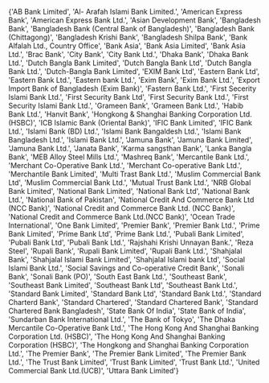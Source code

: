 {'AB Bank Limited',
 'Al- Arafah Islami Bank Limited.',
 'American Express Bank',
 'American Express Bank Ltd.',
 'Asian Development Bank',
 'Bangladesh Bank',
 'Bangladesh Bank (Central Bank of Bangladesh)',
 'Bangladesh Bank (Chittagong)',
 'Bangladesh Krishi Bank',
 'Bangladesh Shilpa Bank',
 'Bank Alfalah Ltd., Country Office',
 'Bank Asia',
 'Bank Asia Limited',
 'Bank Asia Ltd.',
 'Brac Bank',
 'City Bank',
 'City Bank Ltd.',
 'Dhaka Bank',
 'Dhaka Bank Ltd.',
 'Dutch Bangla Bank Limited',
 'Dutch Bangla Bank Ltd',
 'Dutch Bangla Bank Ltd.',
 'Dutch-Bangla Bank Limited',
 'EXIM Bank Ltd',
 'Eastern Bank Ltd',
 'Eastern Bank Ltd.',
 'Eastern bank Ltd.',
 'Exim Bank',
 'Exim Bank Ltd.',
 'Export Import Bank of Bangladesh (Exim Bank)',
 'Fastern Bank Ltd.',
 'First Secerity Islami Bank Ltd.',
 'First Security Bank Ltd',
 'First Security Bank Ltd.',
 'First Security Islami Bank Ltd.',
 'Grameen Bank',
 'Grameen Bank Ltd.',
 'Habib Bank Ltd.',
 'Hanvit Bank',
 'Hongkong & Shanghai Banking Corporation Ltd. (HSBC)',
 'ICB Islamic Bank (Oriental Bank)',
 'IFIC Bank Limited',
 'IFIC Bank Ltd.',
 'Islami Bank (BD) Ltd.',
 'Islami Bank Bangaldesh Ltd.',
 'Islami Bank Bangladesh Ltd.',
 'Islami Bank Ltd.',
 'Jamuna Bank',
 'Jamuna Bank Limited',
 'Jamuna Bank Ltd.',
 'Janata Bank',
 'Karma sangsthan Bank',
 'Lanka Bangla Bank',
 'MEB Alloy Steel Mills Ltd.',
 'Mashreq Bank',
 'Mercantile Bank Ltd.',
 'Merchant Co-Operative Bank Ltd.',
 'Merchant Co-operative Bank Ltd.',
 'Merchantile Bank Limited',
 'Multi Trast Bank Ltd.',
 'Muslim Commercial Bank Ltd',
 'Muslim Commercial Bank Ltd.',
 'Mutual Trust Bank Ltd.',
 'NRB Global Bank Limited',
 'National Bank Limited',
 'National Bank Ltd',
 'National Bank Ltd.',
 'National Bank of Pakistan',
 'National Credit And Commerce Bank Ltd (NCC Bank)',
 'National Credit and Commerce Bank Ltd. (NCC Bank)',
 'National Credit and Commerce Bank Ltd.(NCC Bank)',
 'Ocean Trade International',
 'One Bank Limited',
 'Premier Bank',
 'Premier Bank Ltd.',
 'Prime Bank Limited',
 'Prime Bank Ltd',
 'Prime Bank Ltd.',
 'Pubali Bank Limited',
 'Pubali Bank Ltd',
 'Pubali Bank Ltd.',
 'Rajshahi Krishi Unnayan Bank.',
 'Reza Steel',
 'Rupali Bank',
 'Rupali Bank Limited',
 'Rupali Bank Ltd.',
 'Shahjalal Bank',
 'Shahjalal Islami Bank Limited',
 'Shahjalal Islami bank Ltd',
 'Social Islami Bank Ltd.',
 'Social Savings and Co-operative Credit Bank',
 'Sonali Bank',
 'Sonali Bank (PO)',
 'South East Bank Ltd.',
 'Southeast Bank',
 'Southeast Bank Limited',
 'Southeast Bank Ltd',
 'Southeast Bank Ltd.',
 'Standard Bank Limited',
 'Standard Bank Ltd',
 'Standard Bank Ltd.',
 'Standard Charterd Bank',
 'Standard Chartered',
 'Standard Chartered Bank',
 'Standard Chartered Bank Bangladesh',
 'State Bank Of India',
 'State Bank of India',
 'Sundarban Bank International Ltd.',
 'The Bank of Tokyo',
 'The Dhaka Mercantile Co-Operative Bank Ltd.',
 'The Hong Kong And Shanghai Banking Corporation  Ltd. (HSBC)',
 'The Hong Kong And Shanghai Banking Corporation (HSBC)',
 'The Hongkong and Shanghai Banking Corporation Ltd.',
 'The Premier Bank',
 'The Premier Bank Limited',
 'The Premier Bank Ltd.',
 'The Trust Bank Limited',
 'Trust Bank Limited',
 'Trust Bank Ltd.',
 'United Commercial Bank Ltd.(UCB)',
 'Uttara Bank Limited'}

